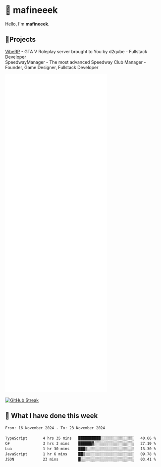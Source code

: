 # 👋 mafineeek
Hello, I'm **mafineeek**.

## 📝Projects

[VibeRP](https://v-rp.pl) - GTA V Roleplay server brought to You by d2qube - Fullstack Developer<br/>
SpeedwayManager - The most advanced Speedway Club Manager - Founder, Game Designer, Fullstack Developer


![](./github-metrics.svg)

[![GitHub Streak](https://streak-stats.demolab.com/?user=mafineeek)](https://git.io/streak-stats)

## 📰 What I have done this week
<!--START_SECTION:waka-->

```txt
From: 16 November 2024 - To: 23 November 2024

TypeScript       4 hrs 35 mins   ██████████░░░░░░░░░░░░░░░   40.66 %
C#               3 hrs 3 mins    ██████▓░░░░░░░░░░░░░░░░░░   27.10 %
Lua              1 hr 30 mins    ███▒░░░░░░░░░░░░░░░░░░░░░   13.30 %
JavaScript       1 hr 6 mins     ██▒░░░░░░░░░░░░░░░░░░░░░░   09.78 %
JSON             23 mins         █░░░░░░░░░░░░░░░░░░░░░░░░   03.41 %
```

<!--END_SECTION:waka-->
